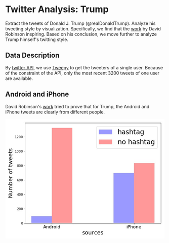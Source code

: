 # Twitter Analysis: Trump

Extract the tweets of Donald J. Trump (@realDonaldTrump). Analyze his tweeting style by visualization. Specifically, we find that the [work](http://varianceexplained.org/r/trump-tweets/) by David Robinson inspiring. Based on his conclusion, we move further to analyze Trump himself's twitting style.

## Data Description
By [twitter API](https://dev.twitter.com/overview/api), we use [Tweepy](http://tweepy.readthedocs.io/en/v3.5.0/) to get the tweeters of a single user.
Because of the constraint of the API, only the most recent 3200 tweets of one user are available.







## Android and iPhone
David Robinson's [work](http://varianceexplained.org/r/trump-tweets/) tried to prove that for Trump, the Android and iPhone tweets are clearly from different people.

<div class="pubsec section group">
<div class="col span_half">
  <img src="hashtag.jpg">
</div>
<div class="col span_half">
  
</div>
</div>
